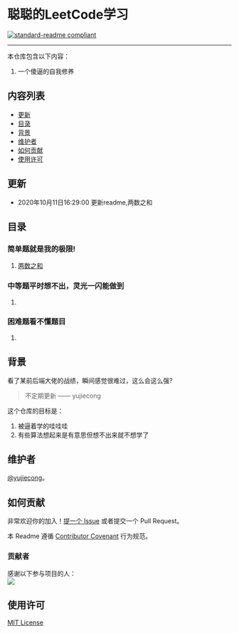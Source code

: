 # 聪聪的LeetCode学习

[![standard-readme compliant](https://img.shields.io/badge/readme%20style-standard-brightgreen.svg?style=flat-square)](https://github.com/yujiecong/yjc-LeetCode-learning)

***
本仓库包含以下内容：

1. 一个傻逼的自我修养

## 内容列表
- [更新](#更新)
- [目录](#目录)
- [背景](#背景)
- [维护者](#维护者)
- [如何贡献](#如何贡献)
- [使用许可](#使用许可)
## 更新
- 2020年10月11日16:29:00 更新readme,两数之和
## 目录
### 简单题就是我的极限!
1. [两数之和](./Easy/two-sum)
### 中等题平时想不出，灵光一闪能做到
1. 
### 困难题看不懂题目
1. 
## 背景
看了某前后端大佬的战绩，瞬间感觉很难过，这么会这么强?
> 不定期更新
—— yujiecong

这个仓库的目标是：

1. 被逼着学的哇哇哇
2. 有些算法想起来是有意思但想不出来就不想学了


## 维护者

[@yujiecong](https://github.com/yujiecong)。

## 如何贡献

非常欢迎你的加入！[提一个 Issue](https://github.com/yujiecong/yjc-LeetCode-learning/issues/new) 或者提交一个 Pull Request。


本 Readme 遵循 [Contributor Covenant](http://contributor-covenant.org/version/1/3/0/) 行为规范。

### 贡献者

感谢以下参与项目的人：  
<a href="graphs/contributors"><img src="https://avatars2.githubusercontent.com/u/44287052?s=60&amp;v=4" /></a>


## 使用许可
[MIT License](https://github.com/yujiecong/yjc-LeetCode-learning/blob/master/LICENSE)
